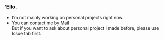 ### 'Ello.

- I’m not mainly working on personal projects right now.
- You can contact me by [Mail](mailto://ruby3141@gmail.com) \
  But if you want to ask about personal project I made before, please use Issue tab first.
